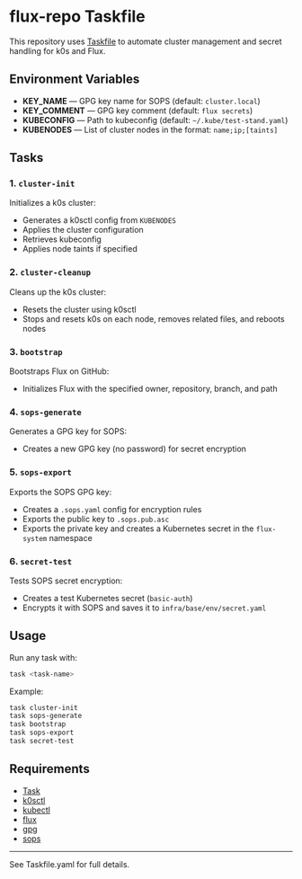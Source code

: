 # flux-repo Taskfile

This repository uses [Taskfile](https://taskfile.dev) to automate cluster management and secret handling for k0s and Flux.

## Environment Variables

- **KEY_NAME** — GPG key name for SOPS (default: `cluster.local`)
- **KEY_COMMENT** — GPG key comment (default: `flux secrets`)
- **KUBECONFIG** — Path to kubeconfig (default: `~/.kube/test-stand.yaml`)
- **KUBENODES** — List of cluster nodes in the format: `name;ip;[taints]`

## Tasks

### 1. `cluster-init`
Initializes a k0s cluster:
- Generates a k0sctl config from `KUBENODES`
- Applies the cluster configuration
- Retrieves kubeconfig
- Applies node taints if specified

### 2. `cluster-cleanup`
Cleans up the k0s cluster:
- Resets the cluster using k0sctl
- Stops and resets k0s on each node, removes related files, and reboots nodes

### 3. `bootstrap`
Bootstraps Flux on GitHub:
- Initializes Flux with the specified owner, repository, branch, and path

### 4. `sops-generate`
Generates a GPG key for SOPS:
- Creates a new GPG key (no password) for secret encryption

### 5. `sops-export`
Exports the SOPS GPG key:
- Creates a `.sops.yaml` config for encryption rules
- Exports the public key to `.sops.pub.asc`
- Exports the private key and creates a Kubernetes secret in the `flux-system` namespace

### 6. `secret-test`
Tests SOPS secret encryption:
- Creates a test Kubernetes secret (`basic-auth`)
- Encrypts it with SOPS and saves it to `infra/base/env/secret.yaml`

## Usage

Run any task with:
```sh
task <task-name>
```
Example:
```sh
task cluster-init
task sops-generate
task bootstrap
task sops-export
task secret-test

```

## Requirements

- [Task](https://taskfile.dev)
- [k0sctl](https://github.com/k0sproject/k0sctl)
- [kubectl](https://kubernetes.io/docs/tasks/tools/)
- [flux](https://fluxcd.io/)
- [gpg](https://gnupg.org/)
- [sops](https://github.com/mozilla/sops)

---

See Taskfile.yaml for full details.

